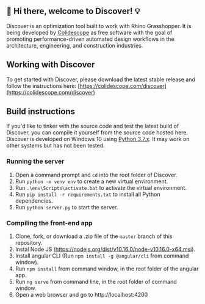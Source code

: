 ## 👋 Hi there, welcome to Discover! 💡

Discover is an optimization tool built to work with Rhino Grasshopper. It is being developed by [Colidescope](https://colidescope.com) as free software with the goal of promoting performance-driven automated design workflows in the architecture, engineering, and construction industries.

## Working with Discover

To get started with Discover, please download the latest stable release and follow the instructions here: [https://colidescope.com/discover](https://colidescope.com/discover)

## Build instructions

If you'd like to tinker with the source code and test the latest build of Discover, you can compile it yourself from the source code hosted here. Discover is developed on Windows 10 using [Python 3.7.x](https://www.python.org/downloads/release/python-375/). It may work on other systems but has not been tested.

### Running the server

1. Open a command prompt and `cd` into the root folder of Discover.
2. Run `python -m venv env` to create a new virtual environment.
3. Run `.\env\Scripts\activate.bat` to activate the virtual environment.
4. Run `pip install -r requirements.txt` to install all Python dependencies.
5. Run `python server.py` to start the server.

### Compiling the front-end app

1. Clone, fork, or download a .zip file of the `master` branch of this repository.
2. Instal Node JS (https://nodejs.org/dist/v10.16.0/node-v10.16.0-x64.msi).
3. Install angular CLI (Run `npm install -g @angular/cli` from command window).
4. Run `npm install` from command window, in the root folder of the angular app.
5. Run `ng serve` from command line, in the root folder of command window.
6. Open a web browser and go to http://localhost:4200
